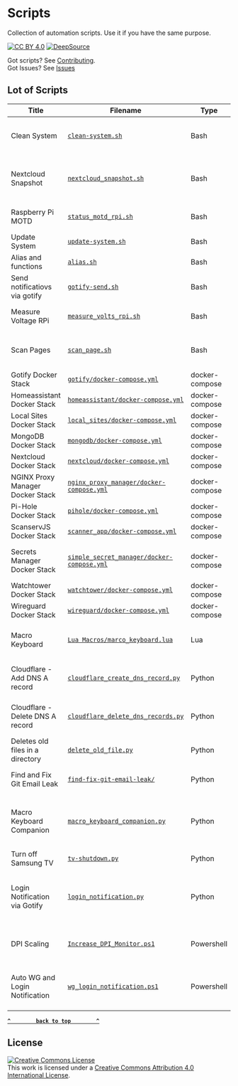 <!-- Generated on 2022-11-02 06:35:53+00:00  -->

<!-- Do not edit this file. Edit README.md/base.md.j2 instead. -->
# Scripts
Collection of automation scripts. Use it if you have the same purpose.

[![CC BY 4.0](https://img.shields.io/badge/license-CC%20BY%204.0-brightgreen)](license.md)
[![DeepSource](https://deepsource.io/gh/bearlike/scripts.svg/)](https://deepsource.io/gh/bearlike/scripts/)

Got scripts? See [Contributing](.github/CONTRIBUTING.md).
<br> Got Issues? See [Issues](https://github.com/bearlike/scripts/issues)

## Lot of Scripts

|              Title               |                                                Filename                                                |      Type      |                                                                    Description                                                                    |
| -------------------------------- | ------------------------------------------------------------------------------------------------------ | -------------- | ------------------------------------------------------------------------------------------------------------------------------------------------- |
| Clean System                     | [`clean-system.sh`](bash/clean-system.sh)                                                              | Bash           | Removing unused `apt` packages, kernels, thumbnail cache, and docker objects.                                                                     |
| Nextcloud Snapshot               | [`nextcloud_snapshot.sh`](bash/nextcloud_snapshot.sh)                                                  | Bash           | Snapshot Nextcloud and uploads to remote locations such as Google Drive. Can be used as a Cronjob.                                                |
| Raspberry Pi MOTD                | [`status_motd_rpi.sh`](bash/status_motd_rpi.sh)                                                        | Bash           | Raspberry Pi MOTD that displays basic system information on login.                                                                                |
| Update System                    | [`update-system.sh`](bash/update-system.sh)                                                            | Bash           | For Updating `apt` Packages and Portainer via docker.                                                                                             |
| Alias and functions              | [`alias.sh`](bash/alias.sh)                                                                            | Bash           | Human friendly aliases and functions                                                                                                              |
| Send notificatiovs via gotify    | [`gotify-send.sh`](bash/gotify-send.sh)                                                                | Bash           | Send notifications via gotify                                                                                                                     |
| Measure Voltage RPi              | [`measure_volts_rpi.sh`](bash/measure_volts_rpi.sh)                                                    | Bash           | Display Raspberry Pi voltage and checks if it is undervolted.                                                                                     |
| Scan Pages                       | [`scan_page.sh`](bash/scan_page.sh)                                                                    | Bash           | Scan a page from my HP flatbed scanner through SANE (Scanner Access Now Easy) interface                                                           |
| Gotify Docker Stack              | [`gotify/docker-compose.yml`](/docker-compose/gotify/docker-compose.yml)                               | docker-compose |                                                                                                                                                   |
| Homeassistant Docker Stack       | [`homeassistant/docker-compose.yml`](/docker-compose/homeassistant/docker-compose.yml)                 | docker-compose |                                                                                                                                                   |
| Local Sites Docker Stack         | [`local_sites/docker-compose.yml`](/docker-compose/local_sites/docker-compose.yml)                     | docker-compose |                                                                                                                                                   |
| MongoDB Docker Stack             | [`mongodb/docker-compose.yml`](/docker-compose/mongodb/docker-compose.yml)                             | docker-compose | MongoDB and Mongo Express                                                                                                                         |
| Nextcloud Docker Stack           | [`nextcloud/docker-compose.yml`](/docker-compose/nextcloud/docker-compose.yml)                         | docker-compose |                                                                                                                                                   |
| NGINX Proxy Manager Docker Stack | [`nginx_proxy_manager/docker-compose.yml`](/docker-compose/nginx_proxy_manager/docker-compose.yml)     | docker-compose |                                                                                                                                                   |
| Pi-Hole Docker Stack             | [`pihole/docker-compose.yml`](/docker-compose/pihole/docker-compose.yml)                               | docker-compose |                                                                                                                                                   |
| ScanservJS Docker Stack          | [`scanner_app/docker-compose.yml`](/docker-compose/scanner_app/docker-compose.yml)                     | docker-compose | SANE web UI frontend for scanners.                                                                                                                |
| Secrets Manager Docker Stack     | [`simple_secret_manager/docker-compose.yml`](/docker-compose/simple_secret_manager/docker-compose.yml) | docker-compose | Secure storage, and delivery for tokens Visit [bearlike/simple-secrets-manager](https://github.com/bearlike/simple-secrets-manager) to know more. |
| Watchtower Docker Stack          | [`watchtower/docker-compose.yml`](/docker-compose/watchtower/docker-compose.yml)                       | docker-compose |                                                                                                                                                   |
| Wireguard Docker Stack           | [`wireguard/docker-compose.yml`](/docker-compose/wireguard/docker-compose.yml)                         | docker-compose |                                                                                                                                                   |
| Macro Keyboard                   | [`Lua Macros/marco_keyboard.lua`](lua/Lua%20Macros/marco_keyboard.lua)                                 | Lua            | Load this script in [Lua Macros](https://github.com/me2d13/luamacros) to use multiple-keyboards for macro-triggerring application.                |
| Cloudflare - Add DNS A record    | [`cloudflare_create_dns_record.py`](python/cloudflare_create_dns_record.py)                            | Python         | Adds DNS A record pointing to a mentioned server using Cloudflare API v4.                                                                         |
| Cloudflare - Delete DNS A record | [`cloudflare_delete_dns_records.py`](python/cloudflare_delete_dns_records.py)                          | Python         | Deletes DNS A record pointing to a mentioned server using Cloudflare API v4.                                                                      |
| Deletes old files in a directory | [`delete_old_file.py`](python/delete_old_file.py)                                                      | Python         | Periodically deletes old files from a directory. For use in torrent box(es).                                                                      |
| Find and Fix Git Email Leak      | [`find-fix-git-email-leak/`](https://github.com/bearlike/find-fix-git-email-leak/)                     | Python         | Find and Fix publicly accessible commit email addresses.                                                                                          |
| Macro Keyboard Companion         | [`macro_keyboard_companion.py`](python/macro_keyboard_companion.py)                                    | Python         | Companion script for my Macro Keyboard. `Lua Macros/marco_keyboard.lua` for keyboard input grabbing. Basic alternative for AutoHotKey.            |
| Turn off Samsung TV              | [`tv-shutdown.py`](python/tv-shutdown.py)                                                              | Python         | Turn off Samsung TV using `samsungctl`.                                                                                                           |
| Login Notification via Gotify    | [`login_notification.py`](python/login_notification.py)                                                | Python         | Retrieves `Gotify` tokens from `Simple Secrets Manager (SSM)` and sends notification on user login. For Windows, Use task scheduler to automate.  |
| DPI Scaling                      | [`Increase_DPI_Monitor.ps1`](powershell/Increase_DPI_Monitor.ps1)                                      | Powershell     | Change DPI and Open-Shell Start Menu Orb size depending upon where you are sitting.                                                               |
| Auto WG and Login Notification   | [`wg_login_notification.ps1`](powershell/wg_login_notification.ps1)                                    | Powershell     | Connect to WireGuard Tunnel when not connected to home network and sends login notification.                                                      |


**[`^        back to top        ^`](#Scripts)**


## License
[![Creative Commons License](http://i.creativecommons.org/l/by/4.0/88x31.png)](http://creativecommons.org/licenses/by/4.0/)
<br> This work is licensed under a [Creative Commons Attribution 4.0 International License](http://creativecommons.org/licenses/by/4.0/).
